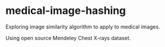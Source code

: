 # medical-image-hashing
Exploring image similarity algorithm to apply to medical images.

Using open source Mendeley Chest X-rays dataset.
